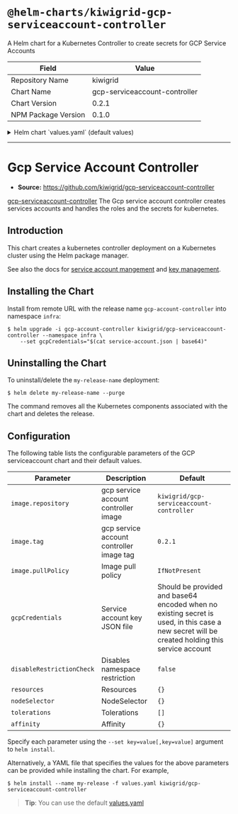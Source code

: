 # `@helm-charts/kiwigrid-gcp-serviceaccount-controller`

A Helm chart for a Kubernetes Controller to create secrets for GCP Service Accounts

| Field               | Value                         |
| ------------------- | ----------------------------- |
| Repository Name     | kiwigrid                      |
| Chart Name          | gcp-serviceaccount-controller |
| Chart Version       | 0.2.1                         |
| NPM Package Version | 0.1.0                         |

<details>

<summary>Helm chart `values.yaml` (default values)</summary>

```yaml
image:
  repository: kiwigrid/gcp-serviceaccount-controller
  tag: 0.2.1
  pullPolicy: IfNotPresent

nameOverride: ''
fullnameOverride: ''

gcpCredentials: ''
disableRestrictionCheck: false
service:
  type: ClusterIP
  port: 80

resources: {}
#  limits:
#    cpu: 100m
#    memory: 30Mi
#  requests:
#    cpu: 100m
#    memory: 20Mi

nodeSelector: {}

tolerations: []

affinity: {}
```

</details>

---

# Gcp Service Account Controller

- **Source:** https://github.com/kiwigrid/gcp-serviceaccount-controller

[gcp-serviceaccount-controller](https://github.com/kiwigrid/gcp-serviceaccount-controller) The Gcp service account controller creates services accounts and handles the roles and the secrets for kubernetes.

## Introduction

This chart creates a kubernetes controller deployment on a Kubernetes cluster using the Helm package manager.

See also the docs for [service account mangement](https://cloud.google.com/iam/docs/creating-managing-service-accounts)
and [key management](https://cloud.google.com/iam/docs/creating-managing-service-account-keys).

## Installing the Chart

Install from remote URL with the release name `gcp-account-controller` into namespace `infra`:

```console
$ helm upgrade -i gcp-account-controller kiwigrid/gcp-serviceaccount-controller --namespace infra \
    --set gcpCredentials="$(cat service-account.json | base64)"
```

## Uninstalling the Chart

To uninstall/delete the `my-release-name` deployment:

```console
$ helm delete my-release-name --purge
```

The command removes all the Kubernetes components associated with the chart and deletes the release.

## Configuration

The following table lists the configurable parameters of the GCP serviceaccount chart and their default values.

| Parameter                 | Description                              | Default                                                                                                                                       |
| ------------------------- | ---------------------------------------- | --------------------------------------------------------------------------------------------------------------------------------------------- |
| `image.repository`        | gcp service account controller image     | `kiwigrid/gcp-serviceaccount-controller`                                                                                                      |
| `image.tag`               | gcp service account controller image tag | `0.2.1`                                                                                                                                       |
| `image.pullPolicy`        | Image pull policy                        | `IfNotPresent`                                                                                                                                |
| `gcpCredentials`          | Service account key JSON file            | Should be provided and base64 encoded when no existing secret is used, in this case a new secret will be created holding this service account |
| `disableRestrictionCheck` | Disables namespace restriction           | `false`                                                                                                                                       |
| `resources`               | Resources                                | `{}`                                                                                                                                          |
| `nodeSelector`            | NodeSelector                             | `{}`                                                                                                                                          |
| `tolerations`             | Tolerations                              | `[]`                                                                                                                                          |
| `affinity`                | Affinity                                 | `{}`                                                                                                                                          |

Specify each parameter using the `--set key=value[,key=value]` argument to `helm install`.

Alternatively, a YAML file that specifies the values for the above parameters can be provided while installing the chart. For example,

```console
$ helm install --name my-release -f values.yaml kiwigrid/gcp-serviceaccount-controller
```

> **Tip**: You can use the default [values.yaml](values.yaml)
